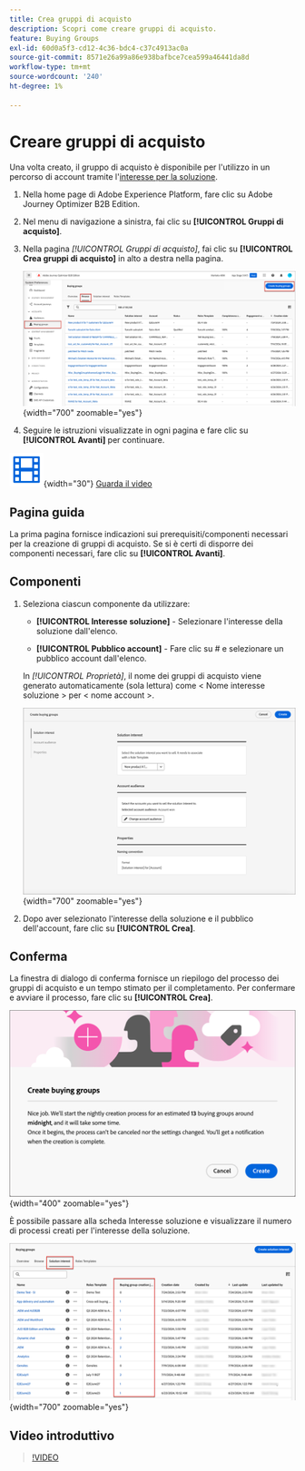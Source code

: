 ```yaml
---
title: Crea gruppi di acquisto
description: Scopri come creare gruppi di acquisto.
feature: Buying Groups
exl-id: 60d0a5f3-cd12-4c36-bdc4-c37c4913ac0a
source-git-commit: 8571e26a99a86e938bafbce7cea599a46441da8d
workflow-type: tm+mt
source-wordcount: '240'
ht-degree: 1%

---
```



# Creare gruppi di acquisto

Una volta creato, il gruppo di acquisto è disponibile per l&#39;utilizzo in un percorso di account tramite l&#39;[interesse per la soluzione](./solution-interests.md).

1. Nella home page di Adobe Experience Platform, fare clic su Adobe Journey Optimizer B2B Edition.

1. Nel menu di navigazione a sinistra, fai clic su **[!UICONTROL Gruppi di acquisto]**.

1. Nella pagina _[!UICONTROL Gruppi di acquisto]_, fai clic su **[!UICONTROL Crea gruppi di acquisto]** in alto a destra nella pagina.

   ![Fai clic su Crea gruppi di acquisto](./assets/buying-groups-create.png){width="700" zoomable="yes"}

1. Seguire le istruzioni visualizzate in ogni pagina e fare clic su **[!UICONTROL Avanti]** per continuare.

![Video](../../assets/do-not-localize/icon-video.svg){width="30"} [Guarda il video](#how-to-video)

## Pagina guida

La prima pagina fornisce indicazioni sui prerequisiti/componenti necessari per la creazione di gruppi di acquisto. Se si è certi di disporre dei componenti necessari, fare clic su **[!UICONTROL Avanti]**.

## Componenti

1. Seleziona ciascun componente da utilizzare:

   * **[!UICONTROL Interesse soluzione]** - Selezionare l&#39;interesse della soluzione dall&#39;elenco.

   * **[!UICONTROL Pubblico account]** - Fare clic su # e selezionare un pubblico account dall&#39;elenco.

   In _[!UICONTROL Proprietà]_, il nome dei gruppi di acquisto viene generato automaticamente (sola lettura) come &lt; Nome interesse soluzione > per &lt; nome account >.

   ![Fai clic su Crea gruppi di acquisto](./assets/buying-groups-create-components.png){width="700" zoomable="yes"}

1. Dopo aver selezionato l&#39;interesse della soluzione e il pubblico dell&#39;account, fare clic su **[!UICONTROL Crea]**.

## Conferma

La finestra di dialogo di conferma fornisce un riepilogo del processo dei gruppi di acquisto e un tempo stimato per il completamento. Per confermare e avviare il processo, fare clic su **[!UICONTROL Crea]**.

![Finestra di conferma per la creazione di gruppi di acquisto](./assets/buying-groups-create-confirm.png){width="400" zoomable="yes"}

È possibile passare alla scheda Interesse soluzione e visualizzare il numero di processi creati per l&#39;interesse della soluzione.

![Fai clic su Crea gruppi di acquisto](./assets/solution-interest-buying-group-jobs.png){width="700" zoomable="yes"}

<!-- Other buying group activities:

Member of buying group.
Assign a member of the buying group.
Remove a member of the buying group. -->

## Video introduttivo

>[!VIDEO](https://video.tv.adobe.com/v/3433081/?learn=on)
